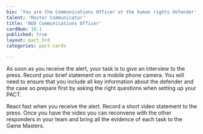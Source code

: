 ```yaml
---
bio: 'You are the Communications Officer at the human rights defender''s NGO. Your job is to communicate effectively and engage the broad audience on problems and issues that your NGO is fighting for.'
talent: 'Master Communicator'
title: 'NGO Communications Officer'
cardNum: 10.1
published: true
layout: pact_hrd
categories: pact-cards

---
```


As soon as you receive the alert, your task is to give an interview to the press. Record your brief statement on a mobile phone camera. You will need to ensure that you include all key information about the defender and the case so prepare first by asking the right questions when setting up your PACT.

React fast when you receive the alert. Record a short video statement to the press. Once you have the video you can reconvene with the other responders in your team and bring all the evidence of each task to the Game Masters.
